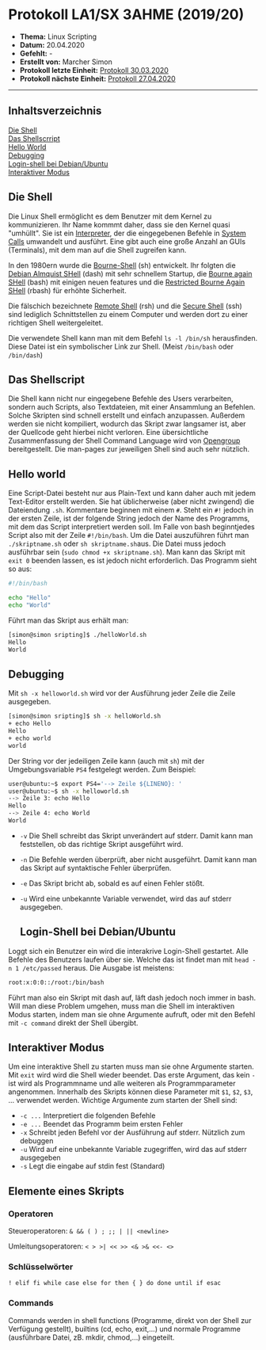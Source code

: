# Protokoll LA1/SX 3AHME (2019/20)

* **Thema:** Linux Scripting
* **Datum:** 20.04.2020
* **Gefehlt:** -
* **Erstellt von:** Marcher Simon
* **Protokoll letzte Einheit:** [Protokoll 30.03.2020](https://github.com/HTLMechatronics/m17-3ahme-la1-sx/blob/marsim17/protokolle/protokoll-4-marsim17-2020-30-03.md)
* **Protokoll nächste Einheit:** [Protokoll 27.04.2020](https://github.com/HTLMechatronics/m17-3ahme-la1-sx/blob/marsim17/protokolle/protokoll-6-marsim17-2020-27-04.md)
---------
## Inhaltsverzeichnis
[Die Shell](#die-shell)  
[Das Shellscrript](#das-shellscript)  
[Hello World](#hello-world)  
[Debugging](#debugging)  
[Login-shell bei Debian/Ubuntu](#login-shell-bei-debian/ubuntu)  
[Interaktiver Modus](#interaktiver-modus)  

## Die Shell

Die Linux Shell ermöglicht es dem Benutzer mit dem Kernel zu kommunizieren. Ihr Name kommmt daher, dass sie den Kernel quasi "umhüllt". Sie ist ein [Interpreter](https://en.wikipedia.org/wiki/Interpreter_(computing)), der die eingegebenen Befehle in [System Calls](https://en.wikipedia.org/wiki/System_call) umwandelt und ausführt. Eine gibt auch eine große Anzahl an GUIs (Terminals), mit dem man auf die Shell zugreifen kann.

In den 1980ern wurde die [Bourne-Shell](https://en.wikipedia.org/wiki/Bourne_shell) (sh) entwickelt. Ihr folgten die [Debian Almquist SHell](https://en.wikipedia.org/wiki/Almquist_shell#dash) (dash) mit sehr schnellem Startup, die [Bourne again SHell](https://en.wikipedia.org/wiki/Bash_(Unix_shell)) (bash) mit einigen neuen features und die [Restricted Bourne Again SHell](https://en.wikipedia.org/wiki/Restricted_shell) (rbash) für erhöhte Sicherheit. 

Die fälschich bezeichnete [Remote Shell](https://en.wikipedia.org/wiki/Remote_Shell) (rsh) und die [Secure Shell](https://en.wikipedia.org/wiki/Secure_Shell) (ssh) sind lediglich Schnittstellen zu einem Computer und werden dort zu einer richtigen Shell weitergeleitet.

Die verwendete Shell kann man mit dem Befehl
`ls -l /bin/sh` 
herausfinden. Diese Datei ist ein symbolischer Link zur Shell. (Meist `/bin/bash` oder `/bin/dash`)

## Das Shellscript
Die Shell kann nicht nur eingegebene Befehle des Users verarbeiten, sondern auch Scripts, also Textdateien, mit einer Ansammlung an Befehlen. Solche Skripten sind schnell erstellt und einfach anzupassen. Außerdem werden sie nicht kompiliert, wodurch das Skript zwar langsamer ist, aber der Quellcode geht hierbei nicht verloren. Eine übersichtliche Zusammenfassung der Shell Command Language wird von [Opengroup](https://pubs.opengroup.org/onlinepubs/9699919799/utilities/V3_chap02.html) bereitgestellt. Die man-pages zur jeweiligen Shell sind auch sehr nützlich.

## Hello world
Eine Script-Datei besteht nur aus Plain-Text und kann daher auch mit jedem Text-Editor erstellt werden. 
Sie hat üblicherweise (aber nicht zwingend) die Dateiendung `.sh`. Kommentare beginnen mit einem `#`. Steht ein `#!` jedoch in der ersten Zeile, ist der folgende String jedoch der Name des Programms, mit dem das Script interpretiert werden soll. Im Falle von bash beginntjedes Script also mit der Zeile `#!/bin/bash`. Um die Datei auszuführen führt man `./skriptname.sh` oder `sh skriptname.sh`aus. Die Datei muss jedoch ausführbar sein (`sudo chmod +x skriptname.sh`). Man kann das Skript mit `exit 0` beenden lassen, es ist jedoch nicht erforderlich. Das Programm sieht so aus:
```bash
#!/bin/bash

echo "Hello"
echo "World"
```
Führt man das Skript aus erhält man:
```bash
[simon@simon sripting]$ ./helloWorld.sh 
Hello
World
```

## Debugging
Mit `sh -x helloworld.sh` wird vor der Ausführung jeder Zeile die Zeile ausgegeben.
```bash
[simon@simon sripting]$ sh -x helloWorld.sh 
+ echo Hello
Hello
+ echo world
world
```
Der String vor der jedeiligen Zeile kann (auch mit `sh`) mit der Umgebungsvariable `PS4` festgelegt werden. Zum Beispiel:
```bash
user@ubuntu:~$ export PS4='--> Zeile ${LINENO}: '
user@ubuntu:~$ sh -x helloworld.sh
--> Zeile 3: echo Hello
Hello
--> Zeile 4: echo World
World
```
* `-v`
  Die Shell schreibt das Skript unverändert auf stderr. Damit kann man feststellen, ob das richtige Skript ausgeführt wird.

* `-n`
  Die Befehle werden überprüft, aber nicht ausgeführt. Damit kann man das Skript auf syntaktische Fehler überprüfen.
 
* `-e`
  Das Skript bricht ab, sobald es auf einen Fehler stößt.
  
* `-u`
  Wird eine unbekannte Variable verwendet, wird das auf stderr ausgegeben.
  
  ## Login-Shell bei Debian/Ubuntu
  
Loggt sich ein Benutzer ein wird die interakrive Login-Shell gestartet. Alle Befehle des Benutzers laufen über sie. Welche das ist findet man mit `head -n 1 /etc/passed` heraus. Die Ausgabe ist meistens:
```bash
root:x:0:0::/root:/bin/bash
```
Führt man also ein Skript mit dash auf, läft dash jedoch noch immer in bash. Will man diese Problem umgehen, muss man die Shell im interaktiven Modus starten, indem man sie ohne Argumente aufruft, oder mit den Befehl mit `-c command` direkt der Shell übergibt.

## Interaktiver Modus
Um eine interaktive Shell zu starten muss man sie ohne Argumente starten. Mit `exit` wird wird die Shell wieder beendet. Das erste Argument, das kein `-` ist wird als Programmname und alle weiteren als Programmparameter angenommen. Innerhalb des Skripts können diese Parameter mit `$1`, `$2`, `$3`, ... verwendet werden. Wichtige Argumente zum starten der Shell sind:
* `-c ...` Interpretiert die folgenden Befehle
* `-e ...` Beendet das Programm beim ersten Fehler
* `-x` Schreibt jeden Befehl vor der Ausführung auf stderr. Nützlich zum debuggen
* `-u` Wird auf eine unbekannte Variable zugegriffen, wird das auf stderr ausgegeben
* `-s` Legt die eingabe auf stdin fest (Standard)

## Elemente eines Skripts
### Operatoren
Steueroperatoren: `& && ( ) ; ;; | || <newline>`

Umleitungsoperatoren: `< > >| << >> <& >& <<- <>`

### Schlüsselwörter
`! elif fi while case else for then { } do done until if esac`

### Commands
Commands werden in shell functions (Programme, direkt von der Shell zur Verfügung gestellt), builtins (cd, echo, exit,...) und normale Programme (ausführbare Datei, zB. mkdir, chmod,...) eingeteilt.
